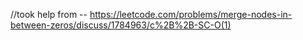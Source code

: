 //took help from -- https://leetcode.com/problems/merge-nodes-in-between-zeros/discuss/1784963/c%2B%2B-SC-O(1)
